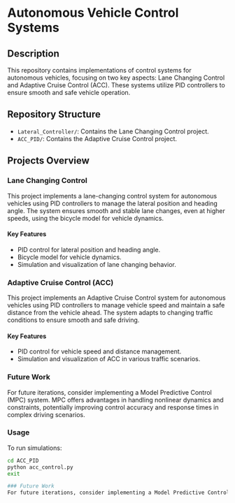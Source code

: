 # Autonomous Vehicle Control Systems

## Description
This repository contains implementations of control systems for autonomous vehicles, focusing on two key aspects: Lane Changing Control and Adaptive Cruise Control (ACC). These systems utilize PID controllers to ensure smooth and safe vehicle operation.

## Repository Structure
- `Lateral_Controller/`: Contains the Lane Changing Control project.
- `ACC_PID/`: Contains the Adaptive Cruise Control project.

## Projects Overview

### Lane Changing Control
This project implements a lane-changing control system for autonomous vehicles using PID controllers to manage the lateral position and heading angle. The system ensures smooth and stable lane changes, even at higher speeds, using the bicycle model for vehicle dynamics.

#### Key Features
- PID control for lateral position and heading angle.
- Bicycle model for vehicle dynamics.
- Simulation and visualization of lane changing behavior.

### Adaptive Cruise Control (ACC)
This project implements an Adaptive Cruise Control system for autonomous vehicles using PID controllers to manage vehicle speed and maintain a safe distance from the vehicle ahead. The system adapts to changing traffic conditions to ensure smooth and safe driving.

#### Key Features
- PID control for vehicle speed and distance management.
- Simulation and visualization of ACC in various traffic scenarios.

### Future Work
For future iterations, consider implementing a Model Predictive Control (MPC) system. MPC offers advantages in handling nonlinear dynamics and constraints, potentially improving control accuracy and response times in complex driving scenarios.


### Usage
To run simulations:
```bash
cd ACC_PID
python acc_control.py
exit

### Future Work
For future iterations, consider implementing a Model Predictive Control (MPC) system. MPC offers advantages in handling nonlinear dynamics and constraints, potentially improving control accuracy and response times in complex driving scenarios.